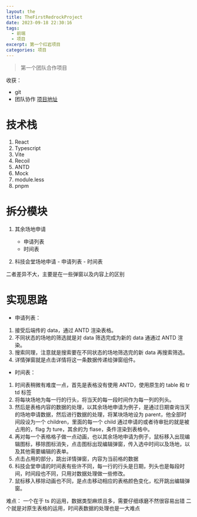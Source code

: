 ```yaml
---
layout: the
title: TheFirstRedrockProject
date: 2023-09-18 22:30:16
tags:
  - 前端
  - 项目
excerpt: 第一个红岩项目
categories: 项目
---
```


> 第一个团队合作项目

收获：

- git
- 团队协作
  [项目地址](http://fe-prod.redrock.cqupt.edu.cn/venue-application-backstage/)

# 技术栈

1. React
2. Typescript
3. Vite
4. Recoil
5. ANTD
6. Mock
7. module.less
8. pnpm

# 拆分模块

1. 其余场地申请

   - 申请列表
   - 时间表

2. 科技会堂场地申请 - 申请列表 - 时间表

二者差异不大，主要是在一些弹窗以及内容上的区别

# 实现思路

- 申请列表：

1. 接受后端传的 data，通过 ANTD 渲染表格。
2. 不同状态的场地的筛选就是对 data 筛选完成为新的 data 通通过 ANTD 渲染。
3. 搜索同理，注意就是搜索要在不同状态的场地筛选完的新 data 再搜索筛选。
4. 详情弹窗就是点击详情将这一条数据传递给弹窗组件。

- 时间表：

1. 时间表稍微有难度一点，首先是表格没有使用 ANTD，使用原生的 table 和 tr td 标签
2. 将每块场地为每一行的行头，将当天的每一段时间作为每一列的列头。
3. 然后是表格内容的数据的处理，以其余场地申请为例子，是通过日期查询当天的场地申请数据，然后进行数据的处理，将某块场地设为 parent，他全部时间段设为一个 children，里面的每一个 child 通过申请的或者待审批的就是被占用的，flag 为 ture，其余的为 flase，条件渲染到表格中。
4. 再对每一个表格格子做一点动画，也以其余场地申请为例子，鼠标移入出现编辑图标，移除图标消失，点击图标出现编辑弹窗，传入选中时间以及场地，以及其他需要编辑的表单。
5. 点击占用的部分，跳出详情弹窗，内容为当前格的数据
6. 科技会堂申请的时间表有些许不同，每一行的行头是日期，列头也是每段时间，时间段也不同，只用对数据处理做一些修改。
7. 鼠标移入移除动画也不同，是点击移动相应的表格颜色变化，松开跳出编辑弹窗。

难点：
一个在于 ts 的运用，数据类型麻烦且多，需要仔细琢磨不然很容易出错
二个就是对原生表格的运用，时间表数据的处理也是一大难点
